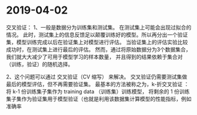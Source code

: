 # 2019-04-02
交叉验证：
1、一般是数据分为训练集和测试集。
在测试集上可能会出现过拟合的情况。 此时，测试集上的信息反馈足以颠覆训练好的模型。所以再分出一个验证集，模型训练完成以后在验证集上对模型进行评估。 当验证集上的评估实验比较成功时，在测试集上进行最后的评估。
然而，通过将原始数据分为3个数据集合，我们就大大减少了可用于模型学习的样本数量， 并且得到的结果依赖于集合对（训练，验证）的随机选择。

2、这个问题可以通过 交叉验证（CV 缩写） 来解决。 交叉验证仍需要测试集做最后的模型评估，但不再需要验证集。
   最基本的方法被称之为，k-折交叉验证 ：
   将 k-1 份训练集子集作为 training data （训练集）训练模型，
将剩余的 1 份训练集子集作为验证集用于模型验证（也就是利用该数据集计算模型的性能指标，例如准确率
